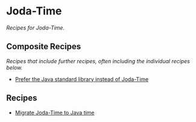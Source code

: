 # Joda-Time

_Recipes for Joda-Time._

## Composite Recipes

_Recipes that include further recipes, often including the individual recipes below._

* [Prefer the Java standard library instead of Joda-Time](./nojodatime.md)

## Recipes

* [Migrate Joda-Time to Java time](./jodatimerecipe.md)


